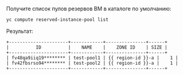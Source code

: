 Получите список пулов резервов ВМ в каталоге по умолчанию:

```bash
yc compute reserved-instance-pool list
```

Результат:

```text
+----------------------+------------+---------------+------+
|          ID          |    NAME    |    ZONE ID    | SIZE |
+----------------------+------------+---------------+------+
| fv48qa9iiq19******** | test-pool1 | {{ region-id }}-a |    1 |
| fv42fbsrso94******** | test-pool2 | {{ region-id }}-a |    1 |
+----------------------+------------+---------------+------+
```